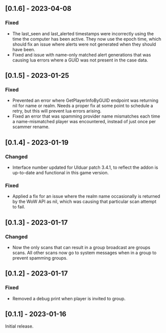## [0.1.6] - 2023-04-08

### Fixed
- The last_seen and last_alerted timestamps were incorrectly using the time the computer has been active. They now use the epoch time, which should fix an issue where alerts were not generated when they should have been.
- Fixed and issue with name-only matched alert generations that was causing lua errors where a GUID was not present in the case data.

## [0.1.5] - 2023-01-25

### Fixed
- Prevented an error where GetPlayerInfoByGUID endpoint was returning nil for name or realm. Needs a proper fix at some point to schedule a retry, but this will prevent lua errors arising.
- Fixed an error that was spamming provider name mismatches each time a name-mismatched player was encountered, instead of just once per scammer rename.

## [0.1.4] - 2023-01-19

### Changed
- Interface number updated for Ulduar patch 3.4.1, to reflect the addon is up-to-date and functional in this game version.

### Fixed
- Applied a fix for an issue where the realm name occasionally is returned by the WoW API as nil, which was causing that particular scan attempt to fail.

## [0.1.3] - 2023-01-17

### Changed
- Now the only scans that can result in a group broadcast are groups scans. All other scans now go to system messages when in a group to prevent spamming groups.

## [0.1.2] - 2023-01-17

### Fixed
- Removed a debug print when player is invited to group.

## [0.1.1] - 2023-01-16

Initial release.
